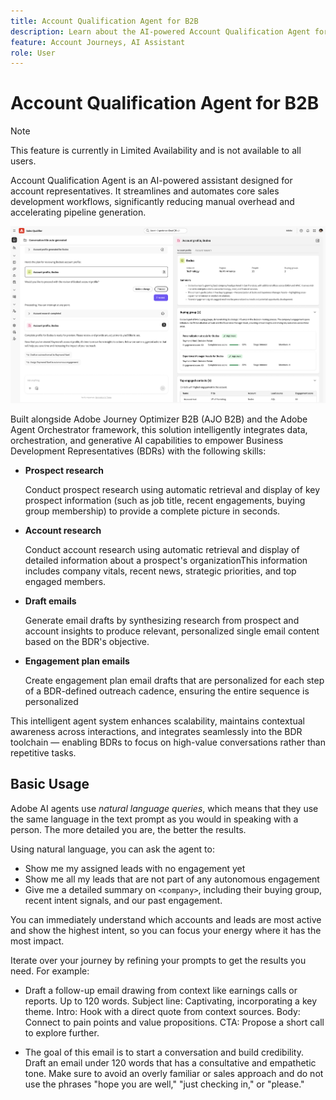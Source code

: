 ```yaml
---
title: Account Qualification Agent for B2B
description: Learn about the AI-powered Account Qualification Agent for B2B sales teams to to accelerate pipeline generation with automated prospect research, account insights, and email drafts.
feature: Account Journeys, AI Assistant
role: User
---
```


# Account Qualification Agent for B2B

>[!NOTE]
>This feature is currently in Limited Availability and is not available to all users.
>

Account Qualification Agent is an AI-powered assistant designed for account representatives. It streamlines and automates core sales development workflows, significantly reducing manual overhead and accelerating pipeline generation.

![Account Qualification Agent](assets/acc-qualification-agent.png)

Built alongside Adobe Journey Optimizer B2B (AJO B2B) and the Adobe Agent Orchestrator framework, this solution intelligently integrates data, orchestration, and generative AI capabilities to empower Business Development Representatives (BDRs) with the following skills:

* **Prospect research**

   Conduct prospect research using automatic retrieval and display of key prospect information (such as job title, recent engagements, buying group membership) to provide a complete picture in seconds.


* **Account research**

   Conduct account research using automatic retrieval and display of detailed information about a prospect's organizationThis information includes company vitals, recent news, strategic priorities, and top engaged members.

* **Draft emails**

    Generate email drafts by synthesizing research from prospect and account insights to produce relevant, personalized single email content based on the BDR's objective.

* **Engagement plan emails**

    Create engagement plan email drafts that are personalized for each step of a BDR-defined outreach cadence, ensuring the entire sequence is personalized


This intelligent agent system enhances scalability, maintains contextual awareness across interactions, and integrates seamlessly into the BDR toolchain — enabling BDRs to focus on high-value conversations rather than repetitive tasks.

## Basic Usage

Adobe AI agents use _natural language queries_, which means that they use the same language in the text prompt as you would in speaking with a person. The more detailed you are, the better the results.

Using natural language, you can ask the agent to:

* Show me my assigned leads with no engagement yet
* Show me all my leads that are not part of any autonomous engagement
* Give me a detailed summary on `<company>`, including their buying group, recent intent signals, and our past engagement.

You can immediately understand which accounts and leads are most active and show the highest intent, so you can focus your energy where it has the most impact.

Iterate over your journey by refining your prompts to get the results you need. For example:

* Draft a follow-up email drawing from context like earnings calls or reports. Up to 120 words. Subject line: Captivating, incorporating a key theme. Intro: Hook with a direct quote from context sources. Body: Connect to pain points and value propositions. CTA: Propose a short call to explore further.

* The goal of this email is to start a conversation and build credibility. Draft an email under 120 words that has a consultative and empathetic tone. Make sure to avoid an overly familiar or sales approach and do not use the phrases "hope you are well," "just checking in," or "please."
